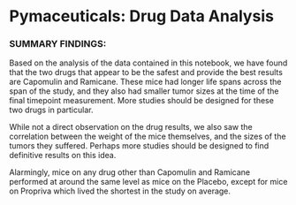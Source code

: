 <h1> Pymaceuticals: Drug Data Analysis</h1>


<h3>SUMMARY FINDINGS:</h3>

Based on the analysis of the data contained in this notebook, we have found that the two drugs that appear to be the safest and provide the best results are Capomulin and Ramicane. These mice had longer life spans across the span of the study, and they also had smaller tumor sizes at the time of the final timepoint measurement. More studies should be designed for these two drugs in particular.

While not a direct observation on the drug results, we also saw the correlation between the weight of the mice themselves, and the sizes of the tumors they suffered. Perhaps more studies should be designed to find definitive results on this idea.

Alarmingly, mice on any drug other than Capomulin and Ramicane performed at around the same level as mice on the Placebo, except for mice on Propriva which lived the shortest in the study on average.
